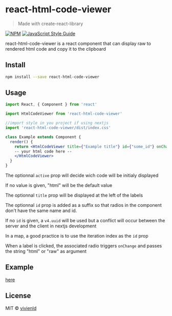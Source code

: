 # react-html-code-viewer

> Made with create-react-library

[![NPM](https://img.shields.io/npm/v/react-html-code-viewer.svg)](https://www.npmjs.com/package/react-html-code-viewer) [![JavaScript Style Guide](https://img.shields.io/badge/code_style-standard-brightgreen.svg)](https://standardjs.com)

react-html-code-viewer is a react component that can display raw to rendered html code and copy it to the clipboard

## Install

```bash
npm install --save react-html-code-viewer
```

## Usage

```jsx
import React, { Component } from 'react'

import HtmlCodeViewer from 'react-html-code-viewer'

//import style in you project if using nextjs
import 'react-html-code-viewer/dist/index.css'

class Example extends Component {
  render() {
    return <HtmlCodeViewer title={"Example title"} id={"some_id"} onChange={(active)=>{} active={"raw"}}>
    -- your html code here --
    </HtmlCodeViewer>
  }
}
```

The optionnal `active` prop will decide wich code will be initialy displayed

If no value is given, "html" will be the default value

The optionnal `title` prop will be displayed at the left of the labels

The optionnal `id` prop is added as a suffix so that radios in the component don't have the same name and id. 

If no `id` is given, a `v4.uuid` will be used but a conflict will occur between the server and the client in nextjs development

In a map, a good practice is to use the iteration index as the `id` prop

When a label is clicked, the associated radio triggers `onChange` and passes the string "html" or "raw" as argument

## Example

[here](https://vivienld.github.io/react-html-code-viewer/)

## License

MIT © [vivienld](https://github.com/vivienld)
